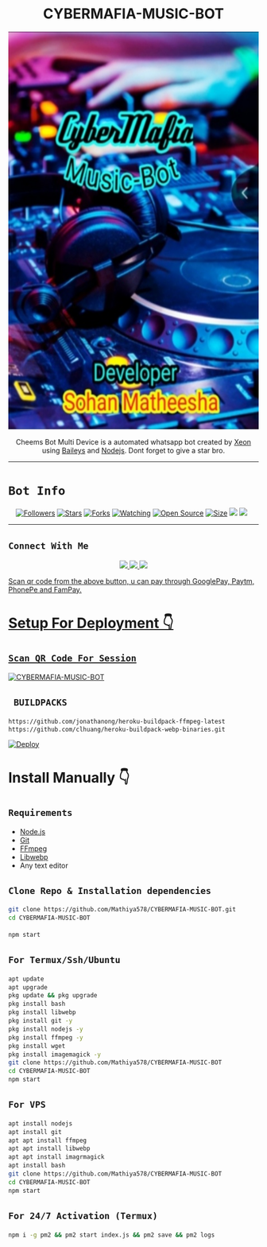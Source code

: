 

<h1 align="center">CYBERMAFIA-MUSIC-BOT<br></h1>
<p align="center">
<img src="mafia.jpg" width="800" height="800" />
</p>

<p align="center">
Cheems Bot Multi Device is a automated whatsapp bot created by <a href="https://github.com/DGXeon" target="_blank">Xeon</a> using <a href="https://github.com/adiwajshing/Baileys" target="_blank">Baileys</a> and <a href="https://github.com/nodejs" target="_blank">Nodejs</a>. Dont forget to give a star bro.
</p>



------

# ```Bot Info```
<p align="center">
<a href="https://github.com/Mathiya578/followers"><img title="Followers" src="https://img.shields.io/github/followers Mathiya578?color=red&style=flat-square"></a>
<a href="https://github.com/Mathiya578/CYBERX-MATHIYA-MUSIC-BOT/stargazers/"><img title="Stars" src="https://img.shields.io/github/stars/Mathiya578/CYBERX-MATHIYA-MUSIC-BOT?color=blue&style=flat-square"></a>
<a href="https://github.com/Mathiya578/CYBERX-MATHIYA-MUSIC-BOT/Network/members"><img title="Forks" src="https://img.shields.io/github/forks/Mathiya578/CYBERX-MATHIYA-MUSIC-BOT?color=red&style=flat-square"></a>
<a href="https://github.com/Mathiya578/CYBERX-MATHIYA-MUSIC-BOTwatchers"><img title="Watching" src="https://img.shields.io/github/watchers/Mathiya578/CYBERX-MATHIYA-MUSIC-BOT?label=Watchers&color=blue&style=flat-square"></a>
<a href="https://github.com/Mathiya578/CYBERX-MATHIYA-MUSIC-BOT"><img title="Open Source" src="https://img.shields.io/badge/Author-Sohan%20Bot%20Inc.-red?v=103"></a>
<a href="https://github.com/Mathiya578/CYBERX-MATHIYA-MUSIC-BOT/"><img title="Size" src="https://img.shields.io/github/repo-size/Mathiya578/CYBERX-MATHIYA-MUSIC-BOT?style=flat-square&color=green"></a>
<a href="https://hits.seeyoufarm.com"><img src="https://hits.seeyoufarm.com/api/count/incr/badge.svg?url=https%3A%2F%2Fgithub.com%2FDGXeon%2FCheemsBot-MD4&count_bg=%2379C83D&title_bg=%23555555&icon=probot.svg&icon_color=%2300FF6D&title=hits&edge_flat=false"/></a>
<a href="https://github.com/Mathiya578/CYBERX-MATHIYA-MUSIC-BOT/graphs/commit-activity"><img height="20" src="https://img.shields.io/badge/Maintained%3F-yes-green.svg"></a>&nbsp;&nbsp;
</p>
<p align='center'>
    </p>

-------

## ```Connect With Me```
<p align="center">
<a href="https://wa.me/94757962326"><img src="https://img.shields.io/badge/Contact Xeon-25D366?style=for-the-badge&logo=whatsapp&logoColor=white" />
<a href="https://chat.whatsapp.com/HYj9wu5Jrv6CROxyeQbHoS"><img src="https://img.shields.io/badge/Join Official GC-25D366?style=for-the-badge&logo=whatsapp&logoColor=white" />
<a href="https://youtube.com/channel/UCvAo9TZ0Pw9vrJ_0WYRyO3A"><img src="https://img.shields.io/badge/our website-ff0000?style=for-the-badge&logo=youtube&logoColor=ff000000&link=https://www.youtube.com/c/BOTINDO" /><br>
</p>





<p align="left">
Scan qr code from the above button, u can pay through GooglePay, Paytm, PhonePe and FamPay.
</p>



# Setup For Deployment 👇



## `Scan QR Code For Session`
[![CYBERMAFIA-MUSIC-BOT](https://repl.it/badge/github/quiec/whatsasena)](https://replit.com/@DGXeon/Cheems-Bot-Multi-Device-Qr-Code-Generator?output%20only=1&lite=1#index.js)


## ` BUILDPACKS`

```
https://github.com/jonathanong/heroku-buildpack-ffmpeg-latest
https://github.com/clhuang/heroku-buildpack-webp-binaries.git
```

[![Deploy](https://www.herokucdn.com/deploy/button.svg)](https://heroku.com/deploy?template=https://github.com/DGXeon/CheemsBot-MD4/)

# Install Manually 👇
## `Requirements`
* [Node.js](https://nodejs.org/en/)
* [Git](https://git-scm.com/downloads)
* [FFmpeg](https://github.com/BtbN/FFmpeg-Builds/releases/download/autobuild-2020-12-08-13-03/ffmpeg-n4.3.1-26-gca55240b8c-win64-gpl-4.3.zip)
* [Libwebp](https://developers.google.com/speed/webp/download)
* Any text editor
## `Clone Repo & Installation dependencies`
```bash
git clone https://github.com/Mathiya578/CYBERMAFIA-MUSIC-BOT.git
cd CYBERMAFIA-MUSIC-BOT

npm start
```
## `For Termux/Ssh/Ubuntu`
```bash
apt update
apt upgrade
pkg update && pkg upgrade
pkg install bash
pkg install libwebp
pkg install git -y
pkg install nodejs -y 
pkg install ffmpeg -y 
pkg install wget
pkg install imagemagick -y
git clone https://github.com/Mathiya578/CYBERMAFIA-MUSIC-BOT
cd CYBERMAFIA-MUSIC-BOT
npm start
```
## `For VPS`
```bash
apt install nodejs 
apt install git 
apt apt install ffmpeg 
apt apt install libwebp 
apt apt install imagrmagick
apt install bash
git clone https://github.com/Mathiya578/CYBERMAFIA-MUSIC-BOT
cd CYBERMAFIA-MUSIC-BOT
npm start
```
## `For 24/7 Activation (Termux)`
```bash
npm i -g pm2 && pm2 start index.js && pm2 save && pm2 logs
```
